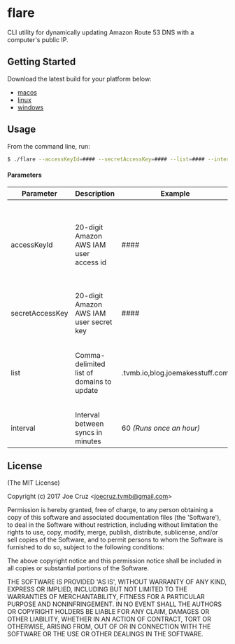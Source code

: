 # flare
CLI utility for dynamically updating Amazon Route 53 DNS with a computer's public IP.

Getting Started
------------

Download the latest build for your platform below:
 * [macos](https://github.com/theverymeanboy/flare/blob/master/bin/flare-macos?raw=true)
 * [linux](https://github.com/theverymeanboy/flare/blob/master/bin/flare-linux?raw=true)
 * [windows](https://github.com/theverymeanboy/flare/blob/master/bin/flare-win.exe?raw=true)

Usage
-----

From the command line, run:

```bash
$ ./flare --accessKeyId=#### --secretAccessKey=#### --list=#### --interval=####
```

#### Parameters

| Parameter         | Description                               | Example                                  | Notes                                                          |
|-------------------|-------------------------------------------|------------------------------------------|----------------------------------------------------------------|
| accessKeyId     | 20-digit Amazon AWS IAM user access id    | ####                                     | *User must have access to read and update zones and records*   |
| secretAccessKey | 20-digit Amazon AWS IAM user secret key   | ####                                     | *See above*                                                    |
| list            | Comma-delimited list of domains to update | .tvmb.io,blog.joemakesstuff.com          | *For root A records, include a single dot at the start*        |
| interval        | Interval between syncs in minutes         | 60 *(Runs once an hour)*                 | *Must be a number*                                             |


License
-------

(The MIT License)

Copyright (c) 2017 Joe Cruz &lt;joecruz.tvmb@gmail.com&gt;

Permission is hereby granted, free of charge, to any person obtaining
a copy of this software and associated documentation files (the
'Software'), to deal in the Software without restriction, including
without limitation the rights to use, copy, modify, merge, publish,
distribute, sublicense, and/or sell copies of the Software, and to
permit persons to whom the Software is furnished to do so, subject to
the following conditions:

The above copyright notice and this permission notice shall be
included in all copies or substantial portions of the Software.

THE SOFTWARE IS PROVIDED 'AS IS', WITHOUT WARRANTY OF ANY KIND,
EXPRESS OR IMPLIED, INCLUDING BUT NOT LIMITED TO THE WARRANTIES OF
MERCHANTABILITY, FITNESS FOR A PARTICULAR PURPOSE AND NONINFRINGEMENT.
IN NO EVENT SHALL THE AUTHORS OR COPYRIGHT HOLDERS BE LIABLE FOR ANY
CLAIM, DAMAGES OR OTHER LIABILITY, WHETHER IN AN ACTION OF CONTRACT,
TORT OR OTHERWISE, ARISING FROM, OUT OF OR IN CONNECTION WITH THE
SOFTWARE OR THE USE OR OTHER DEALINGS IN THE SOFTWARE.
